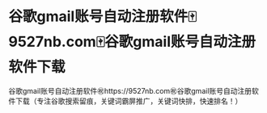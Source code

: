 # 谷歌gmail账号自动注册软件🀄️9527nb.com🀄️谷歌gmail账号自动注册软件下载

谷歌gmail账号自动注册软件㊗️https://9527nb.com㊗️谷歌gmail账号自动注册软件下载（专注谷歌搜索留痕，关键词霸屏推广，关键词快排，快速排名！）